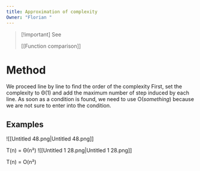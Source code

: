 ```yaml
---
title: Approximation of complexity
Owner: "Florian "
---
```

> [!important] See
> 
> [[Function comparison]]

# Method
We proceed line by line to find the order of the complexity
First, set the complexity to Θ(1) and add the maximum number of step induced by each line. As soon as a condition is found, we need to use O(_something_) because we are not sure to enter into the condition.
  
## Examples
![[Untitled 48.png|Untitled 48.png]]

T(n) = Θ(n²)
![[Untitled 1 28.png|Untitled 1 28.png]]

T(n) = O(n²)